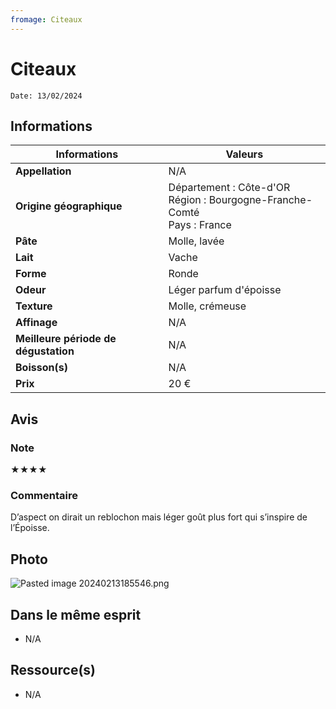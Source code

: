 ```yaml
---
fromage: Citeaux
---
```

# Citeaux
```
Date: 13/02/2024
```
## Informations

| Informations | Valeurs |
| ---- | ---- |
| **Appellation** | N/A |
| **Origine géographique** | Département : Côte-d'OR<br>Région : Bourgogne-Franche-Comté<br>Pays : France   |
| **Pâte** | Molle, lavée |
| **Lait** | Vache |
| **Forme** | Ronde |
| **Odeur** | Léger parfum d'époisse |
| **Texture** | Molle, crémeuse |
| **Affinage** | N/A |
| **Meilleure période de dégustation** | N/A |
| **Boisson(s)** | N/A |
| **Prix** | 20 €  |

## Avis
### Note
★★★★
### Commentaire
D’aspect on dirait un reblochon mais léger goût plus fort qui s’inspire de l’Époisse.

## Photo
![Pasted image 20240213185546.png](./M%C3%A9dias/Pasted%20image%2020240213185546.png)

## Dans le même esprit
* N/A

## Ressource(s)
* N/A